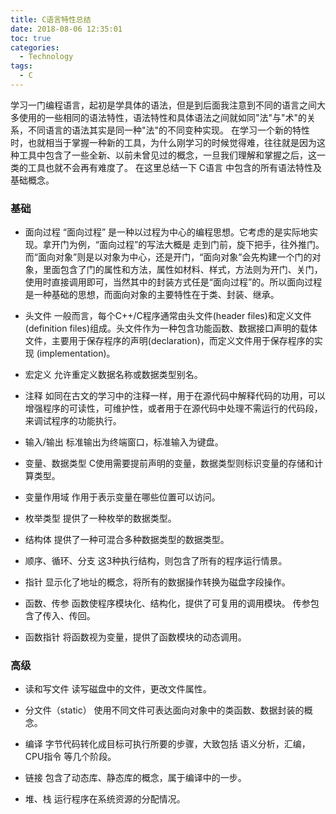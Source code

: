 ```yaml
---
title: C语言特性总结
date: 2018-08-06 12:35:01
toc: true
categories:
  - Technology
tags:
  - C
---
```

学习一门编程语言，起初是学具体的语法，但是到后面我注意到不同的语言之间大多使用的一些相同的语法特性，语法特性和具体语法之间就如同"法"与"术"的关系，不同语言的语法其实是同一种"法"的不同变种实现。
在学习一个新的特性时，也就相当于掌握一种新的工具，为什么刚学习的时候觉得难，往往就是因为这种工具中包含了一些全新、以前未曾见过的概念，一旦我们理解和掌握之后，这一类的工具也就不会再有难度了。
在这里总结一下 C语言 中包含的所有语法特性及基础概念。

<!--more-->
### 基础
* 面向过程
  “面向过程” 是一种以过程为中心的编程思想。它考虑的是实际地实现。拿开门为例，“面向过程”的写法大概是 走到门前，旋下把手，往外推门。而“面向对象”则是以对象为中心，还是开门，“面向对象”会先构建一个门的对象，里面包含了门的属性和方法，属性如材料、样式，方法则为开门、关门，使用时直接调用即可，当然其中的封装方式任是“面向过程”的。所以面向过程是一种基础的思想，而面向对象的主要特性在于类、封装、继承。

* 头文件
  一般而言，每个C++/C程序通常由头文件(header files)和定义文件(definition files)组成。头文件作为一种包含功能函数、数据接口声明的载体文件，主要用于保存程序的声明(declaration)，而定义文件用于保存程序的实现 (implementation)。

* 宏定义
  允许重定义数据名称或数据类型别名。

* 注释
  如同在古文的学习中的注释一样，用于在源代码中解释代码的功用，可以增强程序的可读性，可维护性，或者用于在源代码中处理不需运行的代码段，来调试程序的功能执行。

* 输入/输出
  标准输出为终端窗口，标准输入为键盘。

* 变量、数据类型
  C使用需要提前声明的变量，数据类型则标识变量的存储和计算类型。

* 变量作用域
  作用于表示变量在哪些位置可以访问。

* 枚举类型
  提供了一种枚举的数据类型。

* 结构体
  提供了一种可混合多种数据类型的数据类型。

* 顺序、循环、分支
  这3种执行结构，则包含了所有的程序运行情景。

* 指针
  显示化了地址的概念，将所有的数据操作转换为磁盘字段操作。

* 函数、传参
  函数使程序模块化、结构化，提供了可复用的调用模块。
  传参包含了传入、传回。

* 函数指针
  将函数视为变量，提供了函数模块的动态调用。

### 高级
* 读和写文件
  读写磁盘中的文件，更改文件属性。

* 分文件（static）
  使用不同文件可表达面向对象中的类函数、数据封装的概念。

* 编译
  字节代码转化成目标可执行所要的步骤，大致包括 语义分析，汇编，CPU指令 等几个阶段。

* 链接
  包含了动态库、静态库的概念，属于编译中的一步。

* 堆、栈
  运行程序在系统资源的分配情况。
